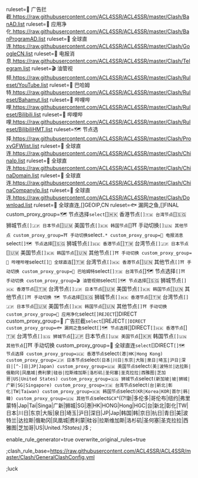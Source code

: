 ruleset=🌿 广告拦截,https://raw.githubusercontent.com/ACL4SSR/ACL4SSR/master/Clash/BanAD.list
ruleset=🌸 应用净化,https://raw.githubusercontent.com/ACL4SSR/ACL4SSR/master/Clash/BanProgramAD.list
ruleset=🧭 全球直连,https://raw.githubusercontent.com/ACL4SSR/ACL4SSR/master/Clash/GoogleCN.list
ruleset=📲 电报消息,https://raw.githubusercontent.com/ACL4SSR/ACL4SSR/master/Clash/Telegram.list
ruleset=🎬 油管视频,https://raw.githubusercontent.com/ACL4SSR/ACL4SSR/master/Clash/Ruleset/YouTube.list
ruleset=🍺 巴哈姆特,https://raw.githubusercontent.com/ACL4SSR/ACL4SSR/master/Clash/Ruleset/Bahamut.list
ruleset=🍻 哔哩哔哩,https://raw.githubusercontent.com/ACL4SSR/ACL4SSR/master/Clash/Ruleset/Bilibili.list
ruleset=🍻 哔哩哔哩,https://raw.githubusercontent.com/ACL4SSR/ACL4SSR/master/Clash/Ruleset/BilibiliHMT.list
ruleset=🗺 节点选择,https://raw.githubusercontent.com/ACL4SSR/ACL4SSR/master/Clash/ProxyGFWlist.list
ruleset=🧭 全球直连,https://raw.githubusercontent.com/ACL4SSR/ACL4SSR/master/Clash/ChinaIp.list
ruleset=🧭 全球直连,https://raw.githubusercontent.com/ACL4SSR/ACL4SSR/master/Clash/ChinaDomain.list
ruleset=🧭 全球直连,https://raw.githubusercontent.com/ACL4SSR/ACL4SSR/master/Clash/ChinaCompanyIp.list
ruleset=🧭 全球直连,https://raw.githubusercontent.com/ACL4SSR/ACL4SSR/master/Clash/Download.list
ruleset=🧭 全球直连,[]GEOIP,CN
ruleset=🐟 漏网之鱼,[]FINAL
custom_proxy_group=🗺 节点选择`select`[]🇭🇰 香港节点`[]🇹🇼 台湾节点`[]🇸🇬 狮城节点`[]🇯🇵 日本节点`[]🇺🇲 美国节点`[]🇰🇷 韩国节点`[]⛩️ 手动切换`[]🇺🇳 其他节点
custom_proxy_group=⛩️ 手动切换`select`.*
custom_proxy_group=📲 电报消息`select`[]🗺 节点选择`[]🇸🇬 狮城节点`[]🇭🇰 香港节点`[]🇹🇼 台湾节点`[]🇯🇵 日本节点`[]🇺🇲 美国节点`[]🇰🇷 韩国节点`[]🇺🇳 其他节点`[]⛩️ 手动切换
custom_proxy_group=🍻 哔哩哔哩`select`[]🧭 全球直连`[]🇹🇼 台湾节点`[]🇭🇰 香港节点`[]🇺🇳 其他节点`[]⛩️ 手动切换
custom_proxy_group=🍺 巴哈姆特`select`[]🇹🇼 台湾节点`[]🗺 节点选择`[]⛩️ 手动切换
custom_proxy_group=🎬 油管视频`select`[]🗺 节点选择`[]🇸🇬 狮城节点`[]🇭🇰 香港节点`[]🇹🇼 台湾节点`[]🇯🇵 日本节点`[]🇺🇲 美国节点`[]🇰🇷 韩国节点`[]🇺🇳 其他节点`[]⛩️ 手动切换
🗺 节点选择`[]🇸🇬 狮城节点`[]🇭🇰 香港节点`[]🇹🇼 台湾节点`[]🇯🇵 日本节点`[]🇺🇲 美国节点`[]🇰🇷 韩国节点`[]🇺🇳 其他节点`[]⛩️ 手动切换
custom_proxy_group=🌸 应用净化`select`[]REJECT`[]DIRECT
custom_proxy_group=🌿 广告拦截`select`[]REJECT`[]DIRECT
custom_proxy_group=🐟 漏网之鱼`select`[]🗺 节点选择`[]DIRECT`[]🇭🇰 香港节点`[]🇹🇼 台湾节点`[]🇸🇬 狮城节点`[]🇯🇵 日本节点`[]🇺🇲 美国节点`[]🇰🇷 韩国节点`[]🇺🇳 其他节点`[]⛩️ 手动切换
custom_proxy_group=🧭 全球直连`select`[]DIRECT`[]🗺 节点选择
custom_proxy_group=🇭🇰 香港节点`select`(港|HK|Hong Kong)
custom_proxy_group=🇯🇵 日本节点`select`(日本|川日|东京|大阪|泉日|埼玉|沪日|深日|[^-]日|JP|Japan)
custom_proxy_group=🇺🇲 美国节点`select`(美|波特兰|达拉斯|俄勒冈|凤凰城|费利蒙|硅谷|拉斯维加斯|洛杉矶|圣何塞|圣克拉拉|西雅图|芝加哥|US|United States)
custom_proxy_group=🇸🇬 狮城节点`select`(新加坡|坡|狮城|广新|SG|Singapore)
custom_proxy_group=🇹🇼 台湾节点`select`(台|新北|彰化|TW|Taiwan)
custom_proxy_group=🇰🇷 韩国节点`select`(KR|Korea|KOR|首尔|韩|韓)
custom_proxy_group=🇺🇳 其他节点`select`GCX`^((?!新|多伦多|哥伦布|纽约|弗里蒙特|Jap|Tai|Singa|广新|狮城|SG|港|HK|HONG|Hong|HGC|台|新北|彰化|TW|日本|川日|东京|大阪|泉日|埼玉|沪日|深日|JP|Jap|韩国|韩|京日|杭日|青日|美|波特兰|达拉斯|俄勒冈|凤凰城|费利蒙|硅谷|拉斯维加斯|洛杉矶|圣何塞|圣克拉拉|西雅图|芝加哥|US|United.*?States).)*$
;



enable_rule_generator=true
overwrite_original_rules=true

;clash_rule_base=https://raw.githubusercontent.com/ACL4SSR/ACL4SSR/master/Clash/GeneralClashConfig.yml

;luck
